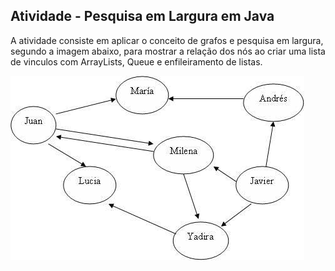 ## Atividade -  Pesquisa em Largura em Java

A atividade consiste em aplicar o conceito de grafos e pesquisa em largura, segundo a imagem abaixo, para mostrar a relação dos nós ao criar uma lista de vinculos com ArrayLists, Queue e enfileiramento de listas.

![Pesquisa em largura](img/pesquisaEmLargura.jpeg)